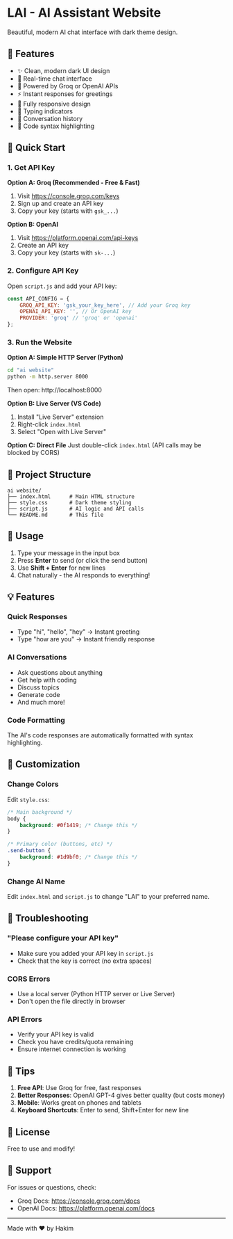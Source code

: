 # LAI - AI Assistant Website

Beautiful, modern AI chat interface with dark theme design.

## 🎨 Features

- ✨ Clean, modern dark UI design
- 💬 Real-time chat interface
- 🤖 Powered by Groq or OpenAI APIs
- ⚡ Instant responses for greetings
- 📱 Fully responsive design
- 🎯 Typing indicators
- 💾 Conversation history
- 🎨 Code syntax highlighting

## 🚀 Quick Start

### 1. Get API Key

**Option A: Groq (Recommended - Free & Fast)**
1. Visit https://console.groq.com/keys
2. Sign up and create an API key
3. Copy your key (starts with `gsk_...`)

**Option B: OpenAI**
1. Visit https://platform.openai.com/api-keys
2. Create an API key
3. Copy your key (starts with `sk-...`)

### 2. Configure API Key

Open `script.js` and add your API key:

```javascript
const API_CONFIG = {
    GROQ_API_KEY: 'gsk_your_key_here', // Add your Groq key
    OPENAI_API_KEY: '', // Or OpenAI key
    PROVIDER: 'groq' // 'groq' or 'openai'
};
```

### 3. Run the Website

**Option A: Simple HTTP Server (Python)**
```bash
cd "ai website"
python -m http.server 8000
```
Then open: http://localhost:8000

**Option B: Live Server (VS Code)**
1. Install "Live Server" extension
2. Right-click `index.html`
3. Select "Open with Live Server"

**Option C: Direct File**
Just double-click `index.html` (API calls may be blocked by CORS)

## 📁 Project Structure

```
ai website/
├── index.html      # Main HTML structure
├── style.css       # Dark theme styling
├── script.js       # AI logic and API calls
└── README.md       # This file
```

## 🎯 Usage

1. Type your message in the input box
2. Press **Enter** to send (or click the send button)
3. Use **Shift + Enter** for new lines
4. Chat naturally - the AI responds to everything!

## 💡 Features

### Quick Responses
- Type "hi", "hello", "hey" → Instant greeting
- Type "how are you" → Instant friendly response

### AI Conversations
- Ask questions about anything
- Get help with coding
- Discuss topics
- Generate code
- And much more!

### Code Formatting
The AI's code responses are automatically formatted with syntax highlighting.

## 🎨 Customization

### Change Colors
Edit `style.css`:
```css
/* Main background */
body {
    background: #0f1419; /* Change this */
}

/* Primary color (buttons, etc) */
.send-button {
    background: #1d9bf0; /* Change this */
}
```

### Change AI Name
Edit `index.html` and `script.js` to change "LAI" to your preferred name.

## 🔧 Troubleshooting

### "Please configure your API key"
- Make sure you added your API key in `script.js`
- Check that the key is correct (no extra spaces)

### CORS Errors
- Use a local server (Python HTTP server or Live Server)
- Don't open the file directly in browser

### API Errors
- Verify your API key is valid
- Check you have credits/quota remaining
- Ensure internet connection is working

## 🌟 Tips

1. **Free API**: Use Groq for free, fast responses
2. **Better Responses**: OpenAI GPT-4 gives better quality (but costs money)
3. **Mobile**: Works great on phones and tablets
4. **Keyboard Shortcuts**: Enter to send, Shift+Enter for new line

## 📝 License

Free to use and modify!

## 🤝 Support

For issues or questions, check:
- Groq Docs: https://console.groq.com/docs
- OpenAI Docs: https://platform.openai.com/docs

---

Made with ❤️ by Hakim
